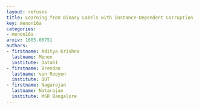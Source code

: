 ```yaml
---
layout: refuses
title: Learning from Binary Labels with Instance-Dependent Corruption
key: menon16a
categories:
- menon16a
arxiv: 1605.00751
authors: 
- firstname: Aditya Krishna 
  lastname: Menon 
  institute: Data61
- firstname: Brendan 
  lastname: van Rooyen 
  institute: QUT
- firstname: Nagarajan 
  lastname: Natarajan 
  institute: MSR Bangalore
---
```

